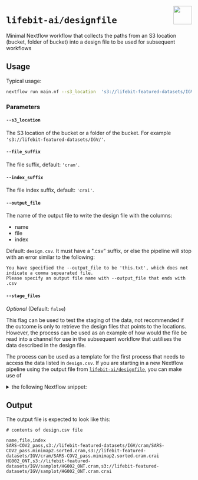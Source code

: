 <p align="center">
  <img src="https://avatars0.githubusercontent.com/u/30871219?s=200&v=4"  width="50" align="right" >
</p>

#  `lifebit-ai/designfile` 
Minimal Nextflow workflow that collects the paths from an S3 location (bucket, folder of bucket) into a design file to be used for subsequent workflows


## Usage

Typical usage:

```bash
nextflow run main.nf --s3_location  's3://lifebit-featured-datasets/IGV/' --file_suffix 'cram' --index_suffix 'crai'
```

### Parameters

#### `--s3_location`

The S3 location of the bucket or a folder of the bucket. For example `'s3://lifebit-featured-datasets/IGV/'`.

#### `--file_suffix`

The file suffix, default: `'cram'`.

#### `--index_suffix`

The file index suffix, default: `'crai'`.

#### `--output_file`

The name of the output file to write the design file with the columns:
- name
- file
- index

Default: `design.csv`. It must have a ".csv" suffix, or else the pipeline will stop with an error similar to the following:

```console
You have specified the --output_file to be 'this.txt', which does not indicate a comma sepearated file.
Please specify an output file name with --output_file that ends with .csv
```
#### `--stage_files`

_Optional_ (Default: `false`)

This flag can be used to test the staging of the data, not recommended if the outcome is only to retrieve the design files that points to the locations.
However, the process can be used as an example of how would the file be read into a channel for use in the subsequent workflow that ustilises the data described in the design file.

The process can be used as a template for the first process that needs to access the data listed in `design.csv`.
If you are starting in a new Nextflow pipeline using the output file from [`lifebit-ai/designfile`](https://github.com/lifebit-ai/designfile), you can make use of 

<details>
<summary> the following Nextflow snippet:</summary>

```groovy
// contents of main.nf

// Define ideally in nextflow.config instead of main.nf and initialise to false
params.design_file = "results/design.csv"

// Re-usable component to create a channel with the links of the files by reading the design file that has a header (skip:1 ommits this 1st row)
Channel.fromPath(params.design_file)
    .splitCsv(sep: ',', skip: 1)
    .map { name, file_path, index_path -> [ name, file(file_path), file(index_path) ] }
    .set { ch_files_sets }

// Re-usable process skeleton that performs a simple operation, listing files
process view_file_sets {
tag "id:${name}-file:${file_path}-index:${index_path}"
echo true
publishDir "results/${name}/", mode: "copy"

input:
set val(name), file(file_path), file(index_path) from ch_files_sets

output:
file("${name}.txt")

script:
"""
ls -lL > ${name}.txt
"""
}

```

</details>


## Output

The output file is expected to look like this:

```csv
# contents of design.csv file

name,file,index
SARS-COV2_pass,s3://lifebit-featured-datasets/IGV/cram/SARS-COV2_pass.minimap2.sorted.cram,s3://lifebit-featured-datasets/IGV/cram/SARS-COV2_pass.minimap2.sorted.cram.crai
HG002_ONT,s3://lifebit-featured-datasets/IGV/samplot/HG002_ONT.cram,s3://lifebit-featured-datasets/IGV/samplot/HG002_ONT.cram.crai
```

